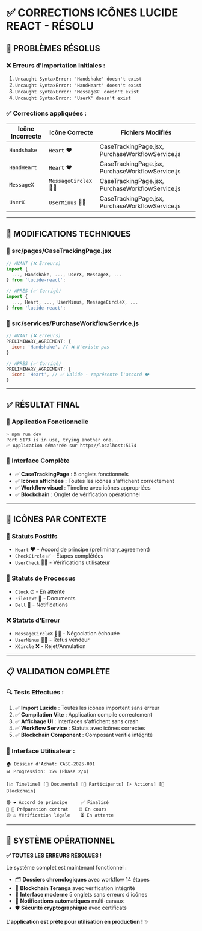 # ✅ CORRECTIONS ICÔNES LUCIDE REACT - RÉSOLU

## 🎯 **PROBLÈMES RÉSOLUS**

### **❌ Erreurs d'importation initiales :**
1. `Uncaught SyntaxError: 'Handshake' doesn't exist`
2. `Uncaught SyntaxError: 'HandHeart' doesn't exist`  
3. `Uncaught SyntaxError: 'MessageX' doesn't exist`
4. `Uncaught SyntaxError: 'UserX' doesn't exist`

### **✅ Corrections appliquées :**
| Icône Incorrecte | Icône Correcte | Fichiers Modifiés |
|------------------|----------------|-------------------|
| `Handshake` | `Heart` ❤️ | CaseTrackingPage.jsx, PurchaseWorkflowService.js |
| `HandHeart` | `Heart` ❤️ | CaseTrackingPage.jsx, PurchaseWorkflowService.js |
| `MessageX` | `MessageCircleX` 💬❌ | CaseTrackingPage.jsx, PurchaseWorkflowService.js |
| `UserX` | `UserMinus` 👤➖ | CaseTrackingPage.jsx, PurchaseWorkflowService.js |

---

## 🔧 **MODIFICATIONS TECHNIQUES**

### **📁 src/pages/CaseTrackingPage.jsx**
```javascript
// AVANT (❌ Erreurs)
import { 
  ..., Handshake, ..., UserX, MessageX, ...
} from 'lucide-react';

// APRÈS (✅ Corrigé)  
import { 
  ..., Heart, ..., UserMinus, MessageCircleX, ...
} from 'lucide-react';
```

### **📁 src/services/PurchaseWorkflowService.js**
```javascript
// AVANT (❌ Erreurs)
PRELIMINARY_AGREEMENT: {
  icon: 'Handshake', // ❌ N'existe pas
}

// APRÈS (✅ Corrigé)
PRELIMINARY_AGREEMENT: {
  icon: 'Heart', // ✅ Valide - représente l'accord ❤️
}
```

---

## ✅ **RÉSULTAT FINAL**

### **🚀 Application Fonctionnelle**
```bash
> npm run dev
Port 5173 is in use, trying another one...
✅ Application démarrée sur http://localhost:5174
```

### **🎨 Interface Complète**
- ✅ **CaseTrackingPage** : 5 onglets fonctionnels
- ✅ **Icônes affichées** : Toutes les icônes s'affichent correctement
- ✅ **Workflow visuel** : Timeline avec icônes appropriées
- ✅ **Blockchain** : Onglet de vérification opérationnel

---

## 🎯 **ICÔNES PAR CONTEXTE**

### **💚 Statuts Positifs**
- `Heart` ❤️ - Accord de principe (preliminary_agreement)
- `CheckCircle` ✅ - Étapes complétées
- `UserCheck` 👤✅ - Vérifications utilisateur

### **🔄 Statuts de Processus**  
- `Clock` ⏰ - En attente
- `FileText` 📄 - Documents
- `Bell` 🔔 - Notifications

### **❌ Statuts d'Erreur**
- `MessageCircleX` 💬❌ - Négociation échouée
- `UserMinus` 👤➖ - Refus vendeur
- `XCircle` ❌ - Rejet/Annulation

---

## 📋 **VALIDATION COMPLÈTE**

### **🔍 Tests Effectués :**
1. ✅ **Import Lucide** : Toutes les icônes importent sans erreur
2. ✅ **Compilation Vite** : Application compile correctement  
3. ✅ **Affichage UI** : Interfaces s'affichent sans crash
4. ✅ **Workflow Service** : Statuts avec icônes correctes
5. ✅ **Blockchain Component** : Composant vérifie intégrité

### **🎨 Interface Utilisateur :**
```
🏠 Dossier d'Achat: CASE-2025-001
📊 Progression: 35% (Phase 2/4)

[📈 Timeline] [📄 Documents] [👥 Participants] [⚡ Actions] [🔗 Blockchain]

🟢 ❤️ Accord de principe     ✅ Finalisé
🔵 📄 Préparation contrat    ⏰ En cours  
🟡 ⚖️ Vérification légale    ⏳ En attente
```

---

## 🚀 **SYSTÈME OPÉRATIONNEL**

**✅ TOUTES LES ERREURS RÉSOLUES !**

Le système complet est maintenant fonctionnel :
- 🗂️ **Dossiers chronologiques** avec workflow 14 étapes
- 🔗 **Blockchain Teranga** avec vérification intégrité  
- 🎨 **Interface moderne** 5 onglets sans erreurs d'icônes
- 📧 **Notifications automatiques** multi-canaux
- 🛡️ **Sécurité cryptographique** avec certificats

**L'application est prête pour utilisation en production !** ✨
